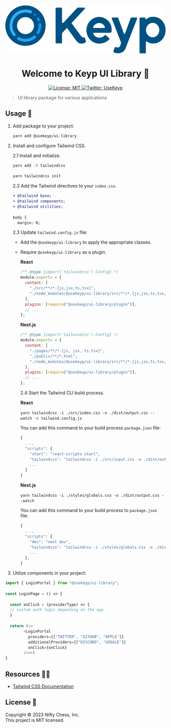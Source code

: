 <h1 align="center"><img width="600" style="border-radius: 30px;" src="https://raw.githubusercontent.com/UseKeyp/.github/main/Keyp-Logo-Color.svg"/></h1>
<h1 align="center">Welcome to Keyp UI Library 👋</h1>
<p align="center">
  <a href="#" target="_blank">
    <img alt="License: MIT" src="https://img.shields.io/badge/License-MIT-blue.svg" />
  </a>
  <a href="https://twitter.com/UseKeyp" target="_blank">
    <img alt="Twitter: UseKeyp" src="https://img.shields.io/twitter/follow/UseKeyp.svg?style=social" />
  </a>
</p>

> UI library package for various applications

## Usage 📖

1.  Add package to your project:  
    
    ```bash
    yarn add @usekeyp/ui-library
    ```

2.  Install and configure Tailwind CSS.

    2.1 Install and initialize.

    ```bash
    yarn add -D tailwindcss

    yarn tailwindcss init
    ```

    2.2 Add the Tailwind directives to your `index.css`.

    ```diff
    + @tailwind base;
    + @tailwind components;
    + @tailwind utilities;

    body {
      margin: 0;
    ```

    2.3 Update `tailwind.config.js` file:

    - Add the `@usekeyp/ui-library` to apply the appropriate classes.
    - Require `@usekeyp/ui-library` as a plugin.
  
      **React** 

      ```js
      /** @type {import('tailwindcss').Config} */
      module.exports = {
        content: [
          "./src/**/*.{js,jsx,ts,tsx}",
          "./node_modules/@usekeyp/ui-library/src/**/*.{js,jsx,ts,tsx,md}",
        ],
        plugins: [require("@usekeyp/ui-library/plugin")],
        // ...
      };
      ```

      **Next.js** 

      ```js
      /** @type {import('tailwindcss').Config} */
      module.exports = {
        content: [
          "./pages/**/*.{js, jsx, ts,tsx}",
          "./public/**/*.html",
          "./node_modules/@usekeyp/ui-library/src/**/*.{js,jsx,ts,tsx,md}",
        ],
        plugins: [require("@usekeyp/ui-library/plugin")],
        // ...
      };
      ```

      2.4 Start the Tailwind CLI build process.

        **React** 

        `yarn tailwindcss -i ./src/index.css -o ./dist/output.css --watch -c tailwind.config.js`

        You can add this command to your build process `package.json` file:

        ```js
        {
          ...,
          "scripts": {
            "start": "react-scripts start",
            "tailwindcss": "tailwindcss -i ./src/input.css -o ./dist/output.css --watch",
            ...
          }
        }

        ```

        **Next.js**

        `yarn tailwindcss -i ./styles/globals.css -o ./dist/output.css --watch`

        You can add this command to your build process to `package.json` file:

        ```js
        {
          ...,
          "scripts": {
            "dev": "next dev",
            "tailwindcss": "tailwindcss -i ./styles/globals.css -o ./dist/output.css --watch",
            ...
          },
        }

        ```

1.  Utilize components in your project:

```js
import { LoginPortal } from "@usekeyp/ui-library";

const LoginPage = () => {

  const onClick = (providerType) => {
  // custom auth logic depending on the app
  }

  return (<>
        <LoginPortal
          providers={["TWITTER", "GITHUB", "APPLE"]}
          additionalProviders={["DISCORD", "GOOGLE"]}
          onClick={onClick}
        /><>)
}

```

## Resources 🧑‍💻

- [Tailwind CSS Documentation](https://tailwindcss.com/docs/installation)

## License 📝

Copyright © 2023 Nifty Chess, Inc.<br />
This project is MIT licensed.

[sponsor-keyp]: https://UseKeyp.com
